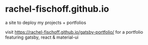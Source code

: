 # rachel-fischoff.github.io

a site to deploy my projects + portfolios 

visit https://rachel-fischoff.github.io/gatsby-portfolio/ for a portfolio featuring gatsby, react & material-ui 
